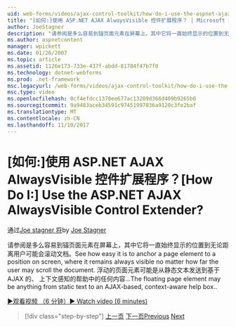 ```yaml
---
uid: web-forms/videos/ajax-control-toolkit/how-do-i-use-the-aspnet-ajax-alwaysvisible-control-extender
title: "[如何:]使用 ASP.NET AJAX AlwaysVisible 控件扩展程序？ | Microsoft Docs"
author: JoeStagner
description: "请参阅是多么容易到锚页面元素在屏幕上，其中它将一直始终显示的位置到无论距离用户可能会滚动文档。 ..."
ms.author: aspnetcontent
manager: wpickett
ms.date: 01/26/2007
ms.topic: article
ms.assetid: 1126e173-733e-437f-abdd-81784f47b7f0
ms.technology: dotnet-webforms
ms.prod: .net-framework
msc.legacyurl: /web-forms/videos/ajax-control-toolkit/how-do-i-use-the-aspnet-ajax-alwaysvisible-control-extender
msc.type: video
ms.openlocfilehash: 0cf4efdcc1370ee677ac13209d366d409b9265b0
ms.sourcegitcommit: 9a9483aceb34591c97451997036a9120c3fe2baf
ms.translationtype: MT
ms.contentlocale: zh-CN
ms.lasthandoff: 11/10/2017
---
```

<a name="how-do-i-use-the-aspnet-ajax-alwaysvisible-control-extender"></a><span data-ttu-id="d5396-105">[如何:]使用 ASP.NET AJAX AlwaysVisible 控件扩展程序？</span><span class="sxs-lookup"><span data-stu-id="d5396-105">[How Do I:] Use the ASP.NET AJAX AlwaysVisible Control Extender?</span></span>
====================
<span data-ttu-id="d5396-106">通过[Joe stagner 将](https://github.com/JoeStagner)</span><span class="sxs-lookup"><span data-stu-id="d5396-106">by [Joe Stagner](https://github.com/JoeStagner)</span></span>

<span data-ttu-id="d5396-107">请参阅是多么容易到锚页面元素在屏幕上，其中它将一直始终显示的位置到无论距离用户可能会滚动文档。</span><span class="sxs-lookup"><span data-stu-id="d5396-107">See how easy it is to anchor a page element to a position on screen, where it remains always visible no matter how far the user may scroll the document.</span></span> <span data-ttu-id="d5396-108">浮动的页面元素可能是从静态文本发送到基于 AJAX 的、 上下文感知的帮助中的任何内容...</span><span class="sxs-lookup"><span data-stu-id="d5396-108">The floating page element may be anything from static text to an AJAX-based, context-aware help box..</span></span>

[<span data-ttu-id="d5396-109">&#9654;观看视频 （6 分钟）</span><span class="sxs-lookup"><span data-stu-id="d5396-109">&#9654; Watch video (6 minutes)</span></span>](https://channel9.msdn.com/Blogs/ASP-NET-Site-Videos/how-do-i-use-the-aspnet-ajax-alwaysvisible-control-extender)

>[!div class="step-by-step"]
<span data-ttu-id="d5396-110">[上一页](how-do-i-use-the-aspnet-ajax-modalpopup-extender-control.md)
[下一页](how-do-i-use-the-aspnet-ajax-accordion-control.md)</span><span class="sxs-lookup"><span data-stu-id="d5396-110">[Previous](how-do-i-use-the-aspnet-ajax-modalpopup-extender-control.md)
[Next](how-do-i-use-the-aspnet-ajax-accordion-control.md)</span></span>
